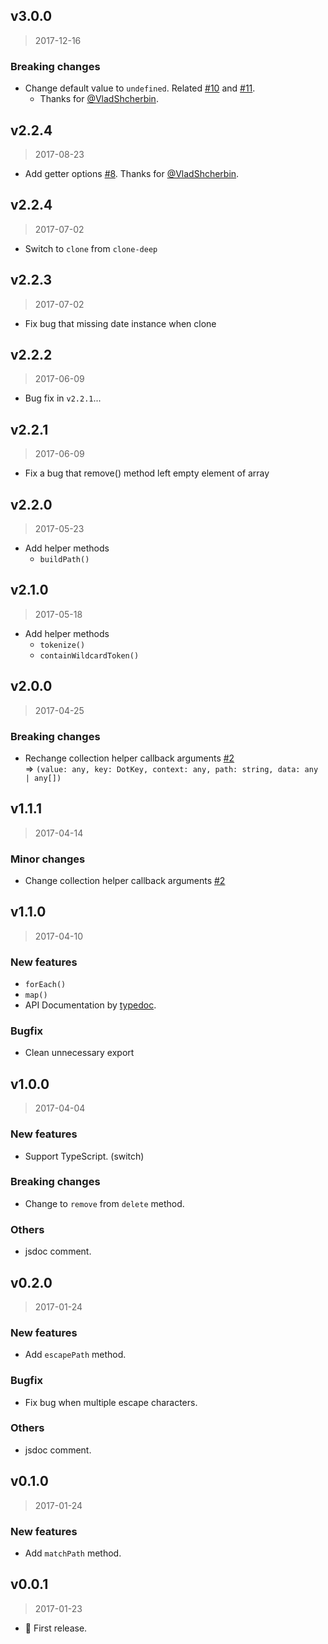 ## v3.0.0

> 2017-12-16

### Breaking changes

* Change default value to `undefined`. Related [#10](https://github.com/tsuyoshiwada/dot-wild/issues/10) and [#11](https://github.com/tsuyoshiwada/dot-wild/issues/11).
    - Thanks for [@VladShcherbin](https://github.com/VladShcherbin).


## v2.2.4

> 2017-08-23

* Add getter options [#8](https://github.com/tsuyoshiwada/dot-wild/issues/8). Thanks for [@VladShcherbin](https://github.com/VladShcherbin).


## v2.2.4

> 2017-07-02

* Switch to `clone` from `clone-deep`


## v2.2.3

> 2017-07-02

* Fix bug that missing date instance when clone


## v2.2.2

> 2017-06-09

* Bug fix in `v2.2.1`...


## v2.2.1

> 2017-06-09

* Fix a bug that remove() method left empty element of array


## v2.2.0

> 2017-05-23

* Add helper methods
    - `buildPath()`


## v2.1.0

> 2017-05-18

* Add helper methods
    - `tokenize()`
    - `containWildcardToken()`


## v2.0.0

> 2017-04-25

### Breaking changes

* Rechange collection helper callback arguments [#2](https://github.com/tsuyoshiwada/dot-wild/issues/2)  
  => `(value: any, key: DotKey, context: any, path: string, data: any | any[])`


## v1.1.1

> 2017-04-14

### Minor changes

* Change collection helper callback arguments [#2](https://github.com/tsuyoshiwada/dot-wild/issues/2)


## v1.1.0

> 2017-04-10

### New features

* `forEach()`
* `map()`
* API Documentation by [typedoc](https://github.com/TypeStrong/typedoc).


### Bugfix

* Clean unnecessary export


## v1.0.0

> 2017-04-04

### New features

* Support TypeScript. (switch)

### Breaking changes

* Change to `remove` from `delete` method.

### Others

* jsdoc comment.


## v0.2.0

> 2017-01-24

### New features

* Add `escapePath` method.

### Bugfix

* Fix bug when multiple escape characters.

### Others

* jsdoc comment.


## v0.1.0

> 2017-01-24

### New features

* Add `matchPath` method.


## v0.0.1

> 2017-01-23

* :tada: First release.

